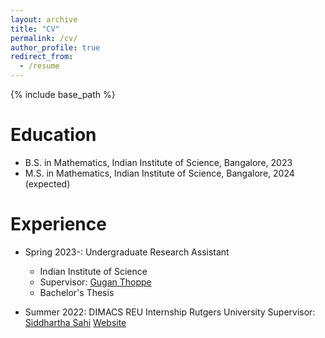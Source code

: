 ```yaml
---
layout: archive
title: "CV"
permalink: /cv/
author_profile: true
redirect_from:
  - /resume
---
```


{% include base_path %}

Education
======
* B.S. in Mathematics, Indian Institute of Science, Bangalore, 2023
* M.S. in Mathematics, Indian Institute of Science, Bangalore, 2024 (expected)

Experience
======
* Spring 2023-: Undergraduate Research Assistant
  * Indian Institute of Science
  * Supervisor: [Gugan Thoppe](https://sites.google.com/site/gugancth/)
  * Bachelor's Thesis

* Summer 2022: DIMACS REU Internship
   Rutgers University
   Supervisor: [Siddhartha Sahi](https://sites.math.rutgers.edu/~sahi/)
   [Website](http://reu.dimacs.rutgers.edu/~md1729/)
 
